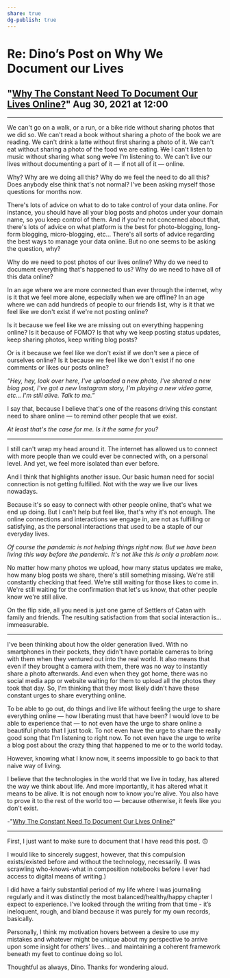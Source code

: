 ```yaml
---
share: true
dg-publish: true
---
```

# Re: Dino’s Post on Why We Document our Lives

## "[Why The Constant Need To Document Our Lives Online?](https://journal.dinobansigan.com/why-the-constant-need-to-document-our-lives-online)" Aug 30, 2021 at 12:00
***
We can't go on a walk, or a run, or a bike ride without sharing photos that we did so. We can't read a book without sharing a photo of the book we are reading. We can't drink a latte without first sharing a photo of it. We can't eat without sharing a photo of the food we are eating. <s>We</s> I can't listen to music without sharing what song <s>we're</s> I'm listening to. We can't live our lives without documenting a part of it — if not all of it — online.

Why? Why are we doing all this? Why do we feel the need to do all this? Does anybody else think that's not normal? I've been asking myself those questions for months now.

There's lots of advice on what to do to take control of your data online. For instance, you should have all your blog posts and photos under your domain name, so you keep control of them. And if you're not concerned about that, there's lots of advice on what platform is the best for photo-blogging, long-form blogging, micro-blogging, etc... There's all sorts of advice regarding the best ways to manage your data online. But no one seems to be asking the question, why?

Why do we need to post photos of our lives online? Why do we need to document everything that's happened to us? Why do we need to have all of this data online?

In an age where we are more connected than ever through the internet, why is it that we feel more alone, especially when we are offline? In an age where we can add hundreds of people to our friends list, why is it that we feel like we don't exist if we're not posting online?

Is it because we feel like we are missing out on everything happening online? Is it because of FOMO? Is that why we keep posting status updates, keep sharing photos, keep writing blog posts?

Or is it because we feel like we don't exist if we don't see a piece of ourselves online? Is it because we feel like we don't exist if no one comments or likes our posts online?

_“Hey, hey, look over here, I've uploaded a new photo, I've shared a new blog post, I've got a new Instagram story, I'm playing a new video game, etc... I'm still alive. Talk to me.”_

I say that, because I believe that's one of the reasons driving this constant need to share online — to remind other people that we exist.

_At least that's the case for me. Is it the same for you?_

* * *

I still can't wrap my head around it. The internet has allowed us to connect with more people than we could ever be connected with, on a personal level. And yet, we feel more isolated than ever before.

And I think that highlights another issue. Our basic human need for social connection is not getting fulfilled. Not with the way we live our lives nowadays.

Because it's so easy to connect with other people online, that's what we end up doing. But I can't help but feel like, that's why it's not enough. The online connections and interactions we engage in, are not as fulfilling or satisfying, as the personal interactions that used to be a staple of our everyday lives.

_Of course the pandemic is not helping things right now. But we have been living this way before the pandemic. It's not like this is only a problem now._

No matter how many photos we upload, how many status updates we make, how many blog posts we share, there's still something missing. We're still constantly checking that feed. We're still waiting for those likes to come in. We're still waiting for the confirmation that let's us know, that other people know we're still alive.

On the flip side, all you need is just one game of Settlers of Catan with family and friends. The resulting satisfaction from that social interaction is... immeasurable.

* * *

I've been thinking about how the older generation lived. With no smartphones in their pockets, they didn't have portable cameras to bring with them when they ventured out into the real world. It also means that even if they brought a camera with them, there was no way to instantly share a photo afterwards. And even when they got home, there was no social media app or website waiting for them to upload all the photos they took that day. So, I'm thinking that they most likely didn't have these constant urges to share everything online.

To be able to go out, do things and live life without feeling the urge to share everything online — how liberating must that have been? I would love to be able to experience that — to not even have the urge to share online a beautiful photo that I just took. To not even have the urge to share the really good song that I'm listening to right now. To not even have the urge to write a blog post about the crazy thing that happened to me or to the world today.

However, knowing what I know now, it seems impossible to go back to that naive way of living.

I believe that the technologies in the world that we live in today, has altered the way we think about life. And more importantly, it has altered what it means to be alive. It is not enough now to know you're alive. You also have to prove it to the rest of the world too — because otherwise, it feels like you don't exist.

-"[Why The Constant Need To Document Our Lives Online?](https://journal.dinobansigan.com/why-the-constant-need-to-document-our-lives-online)"

***

First, I just want to make sure to document that I have read this post. :upside_down_face: 

I would like to sincerely suggest, however, that this compulsion exists/existed before and without the technology, necessarily. (I was scrawling who-knows-what in composition notebooks before I ever had access to digital means of writing.) 

I did have a fairly substantial period of my life where I was journaling regularly and it was distinctly the most balanced/healthy/happy chapter I expect to experience. I’ve looked through the writing from that time - it’s ineloquent, rough, and bland because it was purely for my own records, basically.

Personally, I think my motivation hovers between a desire to use my mistakes and whatever might be unique about my perspective to arrive upon some insight for others’ lives… and maintaining a coherent framework beneath my feet to continue doing so lol.

Thoughtful as always, Dino. Thanks for wondering aloud.